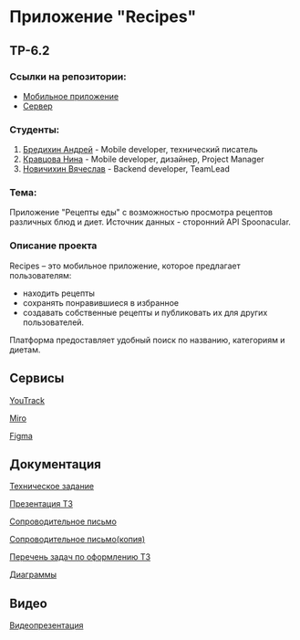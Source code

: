 # Приложение "Recipes"
## TP-6.2
### Ссылки на репозитории:
* [Мобильное приложение](https://github.com/NinelNina/recipes_mobile)
* [Сервер](https://github.com/Novia2003/RecipesServerApplication)
### Студенты:
1. [Бредихин Андрей](https://github.com/Andreyvd) - Mobile developer, технический писатель
2. [Кравцова Нина](https://github.com/NinelNina) - Mobile developer, дизайнер, Project Manager
3. [Новичихин Вячеслав](https://github.com/Novia2003) - Backend developer, TeamLead
### Тема:
Приложение "Рецепты еды" с возможностью просмотра рецептов различных блюд и диет. Источник данных - сторонний API Spoonacular.
### Описание проекта
Recipes – это мобильное приложение, которое предлагает пользователям:
* находить рецепты
* сохранять понравившиеся в избранное
* создавать собственные рецепты и публиковать их для других пользователей.

Платформа предоставляет удобный поиск по названию, категориям и диетам.

## Сервисы
[YouTrack](https://claudemonet.youtrack.cloud/agiles/159-2/current)

[Miro](https://miro.com/app/board/uXjVNnK_6zI=/?share_link_id=463183976969)

[Figma](https://www.figma.com/file/UaMh6pD49SvYcP4G83df0Y/My-Recipe-App?type=design&node-id=0-1&mode=design)

## Документация
[Техническое задание](https://github.com/Novia2003/RecipeProject/blob/main/Documentation/TechnicalSpecification/TZ_Recipes.pdf)

[Презентация ТЗ](https://github.com/Novia2003/RecipeProject/blob/main/Documentation/Presentation/Recipes.pdf)

[Сопроводительное письмо](https://github.com/Novia2003/RecipeProject/blob/main/Documentation/CoverLetter/Сопроводительное%20письмо.pdf)

[Сопроводительное письмо(копия)](https://github.com/Novia2003/RecipeProject/blob/main/Documentation/CoverLetter(Copy)/Сопроводительное%20письмо(копия).pdf)

[Перечень задач по оформлению ТЗ](https://github.com/Novia2003/RecipeProject/blob/main/Documentation/TaskDesign/TaskDesign.pdf)

[Диаграммы](https://github.com/Novia2003/RecipeProject/tree/main/Documentation/Diagrams)
## Видео
[Видеопрезентация](https://youtu.be/wggTpxJ_8yk?si=EstMkDCg_LP-TQJ8)
